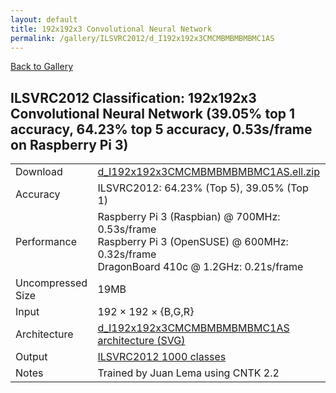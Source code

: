 ```yaml
---
layout: default
title: 192x192x3 Convolutional Neural Network
permalink: /gallery/ILSVRC2012/d_I192x192x3CMCMBMBMBMBMC1AS
---
```


[Back to Gallery](/ELL/gallery)

## ILSVRC2012 Classification: 192x192x3 Convolutional Neural Network (39.05% top 1 accuracy, 64.23% top 5 accuracy, 0.53s/frame on Raspberry Pi 3)

<table class="table table-striped table-bordered">
    <tr>
        <td> Download </td>
        <td colspan="3"> <a href="https://github.com/Microsoft/ELL-models/raw/master/models/ILSVRC2012/d_I192x192x3CMCMBMBMBMBMC1AS/d_I192x192x3CMCMBMBMBMBMC1AS.ell.zip">d_I192x192x3CMCMBMBMBMBMC1AS.ell.zip</a></td>
    </tr>
    <tr>
        <td> Accuracy </td>
        <td colspan="3"> ILSVRC2012: 64.23% (Top 5), 39.05% (Top 1) </td>
    </tr>
    <tr>
        <td> Performance </td>
        <td colspan="3"> Raspberry Pi 3 (Raspbian) @ 700MHz: 0.53s/frame<br>Raspberry Pi 3 (OpenSUSE) @ 600MHz: 0.32s/frame<br>DragonBoard 410c @ 1.2GHz: 0.21s/frame </td>
    </tr>
    <tr>
        <td> Uncompressed Size </td>
        <td colspan="3"> 19MB </td>
    </tr>
    <tr>
        <td> Input </td>
        <td colspan="3"> 192 &times; 192 &times; {B,G,R} </td>
    </tr>
    <tr>
        <td> Architecture </td>
        <td>
            <a href="https://github.com/Microsoft/ELL-models/raw/master/models/ILSVRC2012/d_I192x192x3CMCMBMBMBMBMC1AS/d_I192x192x3CMCMBMBMBMBMC1AS.cntk.svg?sanitize=true" target="_blank">d_I192x192x3CMCMBMBMBMBMC1AS architecture (SVG)</a>
        </td>
    </tr>
    <tr>
        <td> Output </td>
        <td colspan="3"> <a href="https://github.com/Microsoft/ELL-models/raw/master/models/ILSVRC2012/categories.txt">ILSVRC2012 1000 classes</a> </td>
    </tr>
    <tr>
        <td> Notes </td>
        <td colspan="3"> Trained by Juan Lema using CNTK 2.2 </td>
    </tr>
</table>

